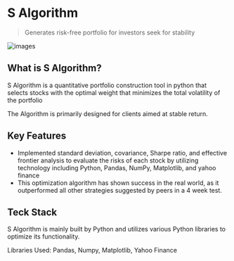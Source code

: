 # S Algorithm
> Generates risk-free portfolio for investors seek for stability

![images](https://github.com/jingaovo/image/blob/0d5270f6b7b21b7c3a26c49edb55af656d77f113/IMG_4740.jpg)

## What is S Algorithm?
S Algorithm is a quantitative portfolio construction tool in python that selects stocks with the optimal weight that minimizes the total volatility of the portfolio

The Algorithm is primarily designed for clients aimed at stable return.
## Key Features
-	Implemented standard deviation, covariance, Sharpe ratio, and effective frontier analysis to evaluate the risks of each stock by utilizing technology including Python, Pandas, NumPy, Matplotlib, and yahoo finance
- This optimization algorithm has shown success in the real world, as it outperformed all other strategies suggested by peers in a 4 week test.
## Teck Stack
S Algorithm is mainly built by Python and utilizes various Python libraries to optimize its functionality.

Libraries Used: Pandas, Numpy, Matplotlib, Yahoo Finance
